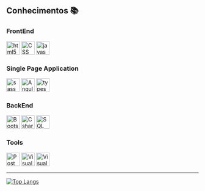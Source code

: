 <!--
icones para conhecimentos -> https://simpleicons.org/

-->

<h2>Conhecimentos 📚</h2>

<h3>FrontEnd</h3>
<p align="left">
<img  alt="html5" src="https://img.shields.io/badge/-HTML 5-E34F26?style=flat-square&logo=html5&logoColor=white" height="35px" />
<img  alt="CSS" src="https://img.shields.io/badge/-CSS 3-2449D8?style=flat-square&logo=CSS3&logoColor=white" height="35px"/>
<img  alt="javascript" src="https://img.shields.io/badge/-JavaScript-ffff00?style=flat-square&logo=javascript&logoColor=black" height="35px"/>
</p>


<h3>Single Page Application</h3>
<p>
<img  alt="sass" src="https://img.shields.io/badge/-Sass-C36291?style=flat-square&logo=sass&logoColor=black" height="35px"/>
<img  alt="Angular" src="https://img.shields.io/badge/-Angular-DD0031?style=flat-square&logo=Angular&logoColor=white" height="35px"/>
<img  alt="typescript" src="https://img.shields.io/badge/-TypeScript-ffff00?style=flat-square&logo=typescript&logoColor=black" height="35px"/>
</p>  

<h3>BackEnd</h3>
<p>
<img  alt="Bootstrap" src="https://img.shields.io/badge/-Bootstrap-5e4d85?style=flat-square&logo=Bootstrap&logoColor=white" height="35px"/>
<img  alt="Csharp" src="https://img.shields.io/badge/-CSharp-68217A?style=flat-square&logo=csharp&logoColor=white" height="35px"/>
<img  alt="SQL Server" src="https://img.shields.io/badge/-Microsoft SQL Server-2E3538?style=flat-square&logo=MicrosoftSQLServer&logoColor=white" height="35px"/>
</p>

<h3>Tools</h3>
<p>
<img  alt="Postman" src="https://img.shields.io/badge/-Postman-FF6C37?style=flat-square&logo=Postman&logoColor=white" height="35px"/>
<img  alt="Visual Studio" src="https://img.shields.io/badge/-VS IDE-5C2D91?style=flat-square&logo=Visual Studio&logoColor=white" height="35px"/>
<img  alt="Visual Studio Code" src="https://img.shields.io/badge/-VS Code-007ACC?style=flat-square&logo=Visual Studio Code&logoColor=white" height="35px"/>
</p>

<hr>

<!-- Stats -->
[![Top Langs](https://github-readme-stats.vercel.app/api/top-langs/?username=LeoHLV&theme=radical)](https://github.com/anuraghazra/github-readme-stats)

